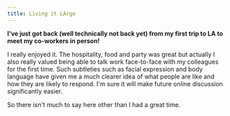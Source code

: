```yaml
---
title: Living it LArge
---
```

**I've just got back (well technically not back yet) from my first trip to LA to meet my co-workers in person!**

I really enjoyed it. The hospitality, food and party was great but actually I also really valued being able to talk work face-to-face with my colleagues for the first time. Such subtleties such as facial expression and body language have given me a much clearer idea of what people are like and how they are likely to respond. I'm sure it will make future online discussion significantly easier.

So there isn't much to say here other than I had a great time.